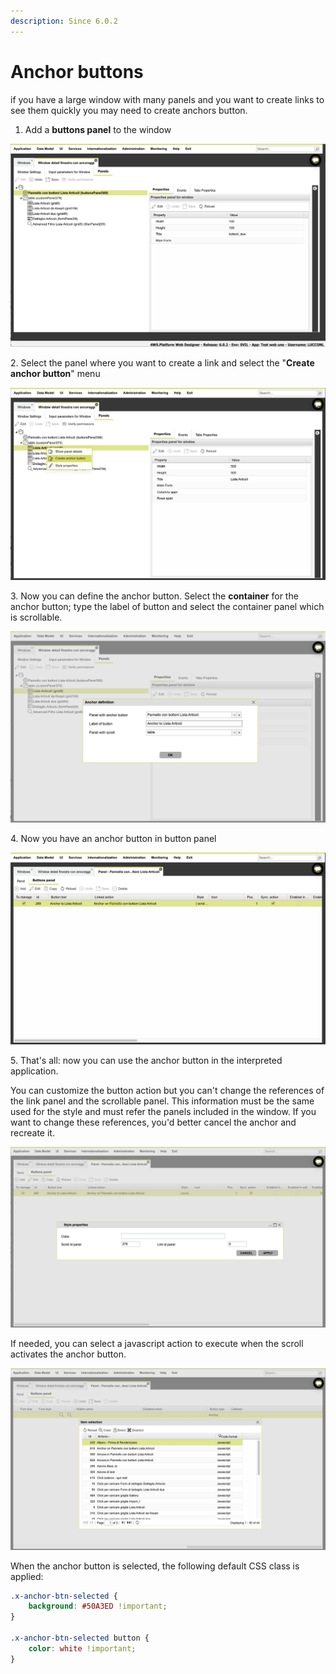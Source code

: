 ```yaml
---
description: Since 6.0.2
---
```


# Anchor buttons

if you have a large window with many panels and you want to create links to see them quickly you may need to create anchors button.

1. Add a **buttons panel** to the window

![](<.gitbook/assets/image (19) (1).png>)

2\. Select the panel where you want to create a link and select the "**Create anchor button**" menu&#x20;

![](<.gitbook/assets/image (11) (1) (1).png>)

3\. Now you can define the anchor button. Select the **container** for the anchor button; type the label of button and select the container panel which is scrollable.&#x20;

![](<.gitbook/assets/image (12) (1).png>)

4\. Now you have an anchor button in button panel&#x20;

![](<.gitbook/assets/image (16).png>)

5\. That's all: now you can use the anchor button in the interpreted application.



You can customize the button action but you can't change the references of the link panel and the scrollable panel. This information must be the same used for the style and must refer the panels included in the window. If you want to change these references, you'd better cancel the anchor and recreate it.

![](<.gitbook/assets/image (13).png>)

If needed, you can select a javascript action to execute when the scroll activates the anchor button.

![](<.gitbook/assets/image (17).png>)

When the anchor button is selected, the following default CSS class is applied:

```css
.x-anchor-btn-selected {
	background: #50A3ED !important;
}

.x-anchor-btn-selected button {
	color: white !important;
}
```
